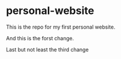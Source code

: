 # personal-website
This is the repo for my first personal website.

And this is the forst change.

Last but not least the third change